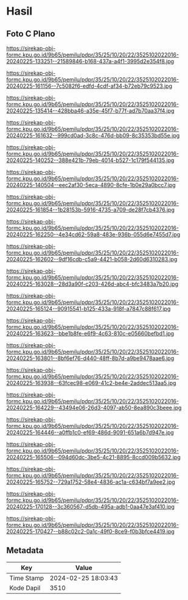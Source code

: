 # Hasil

## Foto C Plano

https://sirekap-obj-formc.kpu.go.id/9b65/pemilu/pdpr/35/25/10/20/22/3525102022016-20240225-133251--21589846-b168-437a-a4f1-3995d2e354f8.jpg

https://sirekap-obj-formc.kpu.go.id/9b65/pemilu/pdpr/35/25/10/20/22/3525102022016-20240225-161156--7c5082f6-edfd-4cdf-af34-b72eb79c9523.jpg

https://sirekap-obj-formc.kpu.go.id/9b65/pemilu/pdpr/35/25/10/20/22/3525102022016-20240225-135414--428bba46-a35e-45f7-b77f-ad7b70aa37f4.jpg

https://sirekap-obj-formc.kpu.go.id/9b65/pemilu/pdpr/35/25/10/20/22/3525102022016-20240225-161632--999cd0ad-3c8c-476d-bb09-8c35353bd55e.jpg

https://sirekap-obj-formc.kpu.go.id/9b65/pemilu/pdpr/35/25/10/20/22/3525102022016-20240225-140252--388e421b-79eb-4014-b527-1c179f544135.jpg

https://sirekap-obj-formc.kpu.go.id/9b65/pemilu/pdpr/35/25/10/20/22/3525102022016-20240225-140504--eec2af30-5eca-4890-8cfe-1b0e29a0bcc7.jpg

https://sirekap-obj-formc.kpu.go.id/9b65/pemilu/pdpr/35/25/10/20/22/3525102022016-20240225-161854--1b28153b-5916-4735-a709-de28f7cb4376.jpg

https://sirekap-obj-formc.kpu.go.id/9b65/pemilu/pdpr/35/25/10/20/22/3525102022016-20240225-162250--4e34cd62-59a8-483e-936b-055d6e7455d7.jpg

https://sirekap-obj-formc.kpu.go.id/9b65/pemilu/pdpr/35/25/10/20/22/3525102022016-20240225-162602--9df16cdb-c5a9-4421-b058-2d60d6310283.jpg

https://sirekap-obj-formc.kpu.go.id/9b65/pemilu/pdpr/35/25/10/20/22/3525102022016-20240225-163028--28d3a90f-c203-426d-abc4-bfc3483a7b20.jpg

https://sirekap-obj-formc.kpu.go.id/9b65/pemilu/pdpr/35/25/10/20/22/3525102022016-20240225-165124--90915541-b125-433a-918f-a7847c88f617.jpg

https://sirekap-obj-formc.kpu.go.id/9b65/pemilu/pdpr/35/25/10/20/22/3525102022016-20240225-163623--bbe1b8fe-e6f9-4c63-810c-e05660befbd1.jpg

https://sirekap-obj-formc.kpu.go.id/9b65/pemilu/pdpr/35/25/10/20/22/3525102022016-20240225-163801--8bf6ef76-d440-48ff-8b7d-a9be9478aae6.jpg

https://sirekap-obj-formc.kpu.go.id/9b65/pemilu/pdpr/35/25/10/20/22/3525102022016-20240225-163938--63fcec98-e069-41c2-be4e-2addec513aa5.jpg

https://sirekap-obj-formc.kpu.go.id/9b65/pemilu/pdpr/35/25/10/20/22/3525102022016-20240225-164229--43494e06-26d3-4097-ab50-8ea890c3beee.jpg

https://sirekap-obj-formc.kpu.go.id/9b65/pemilu/pdpr/35/25/10/20/22/3525102022016-20240225-164446--a0ffb1c0-ef69-486d-9091-651a6b7d947e.jpg

https://sirekap-obj-formc.kpu.go.id/9b65/pemilu/pdpr/35/25/10/20/22/3525102022016-20240225-165506--094d60dc-3be5-4c21-8895-8ccd009b5632.jpg

https://sirekap-obj-formc.kpu.go.id/9b65/pemilu/pdpr/35/25/10/20/22/3525102022016-20240225-165752--729a1752-58e4-4836-ac1a-c634bf7a9ee2.jpg

https://sirekap-obj-formc.kpu.go.id/9b65/pemilu/pdpr/35/25/10/20/22/3525102022016-20240225-170128--3c360567-d5db-495a-adb1-0aa47e3af410.jpg

https://sirekap-obj-formc.kpu.go.id/9b65/pemilu/pdpr/35/25/10/20/22/3525102022016-20240225-170427--b88c02c2-0a1c-49f0-8ce9-f0b3bfce4419.jpg


## Metadata

| Key        | Value               |
| ---------- | ------------------- |
| Time Stamp | 2024-02-25 18:03:43 |
| Kode Dapil | 3510                |




